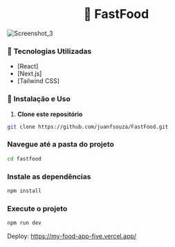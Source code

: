 <div align="center">
 
# 🍔 FastFood 

</div>

![Screenshot_3](https://github.com/user-attachments/assets/92755a85-09ad-47f7-9287-52c586a4c23d)

### 📌 **Tecnologias Utilizadas**
- [React]
- [Next.js]
- [Tailwind CSS]

### 🚀 **Instalação e Uso**
1. **Clone este repositório**

 ```bash
 git clone https://github.com/juanfsouza/FastFood.git
 ```

### Navegue até a pasta do projeto
```bash
cd fastfood
```
### Instale as dependências
```bash
npm install
```
### Execute o projeto
```bash
npm run dev
```

Deploy: https://my-food-app-five.vercel.app/
